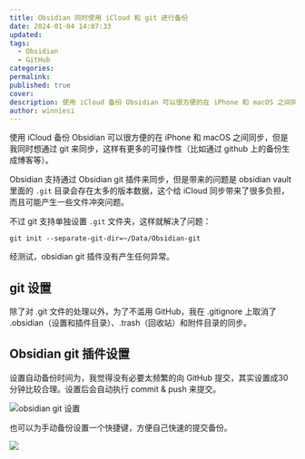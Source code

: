 ```yaml
---
title: Obsidian 同时使用 iCloud 和 git 进行备份
date: 2024-01-04 14:07:33
updated: 
tags:
  - Obsidian
  - GitHub
categories: 
permalink: 
published: true
cover: 
description: 使用 iCloud 备份 Obsidian 可以很方便的在 iPhone 和 macOS 之间同步，但是我同时想通过 git 来同步，这样有更多的可操作性
author: winniesi
---
```


使用 iCloud 备份 Obsidian 可以很方便的在 iPhone 和  macOS 之间同步，但是我同时想通过 git 来同步，这样有更多的可操作性（比如通过 github 上的备份生成博客等）。

Obsidian 支持通过 Obsidian git 插件来同步，但是带来的问题是 obsidian vault 里面的 `.git` 目录会存在太多的版本数据，这个给 iCloud 同步带来了很多负担，而且可能产生一些文件冲突问题。

不过 git 支持单独设置 `.git` 文件夹，这样就解决了问题：

```shell
git init --separate-git-dir=~/Data/Obsidian-git
```

经测试，obsidian git 插件没有产生任何异常。

## git 设置

除了对 .git 文件的处理以外，为了不滥用 GitHub，我在 .gitignore 上取消了 .obsidian（设置和插件目录）、.trash（回收站）和附件目录的同步。

## Obsidian git 插件设置
设置自动备份时间为，我觉得没有必要太频繁的向 GitHub 提交，其实设置成30分钟比较合理。设置后会自动执行 commit & push 来提交。

![obsidian git 设置](https://qiniuimages.baidiudiu.com/uPic/5WXYf0.png)

也可以为手动备份设置一个快捷键，方便自己快速的提交备份。

![](https://qiniuimages.baidiudiu.com/uPic/1rUJYQ.png)